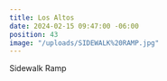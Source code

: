 ```yaml
---
title: Los Altos
date: 2024-02-15 09:47:00 -06:00
position: 43
image: "/uploads/SIDEWALK%20RAMP.jpg"
---
```


Sidewalk Ramp